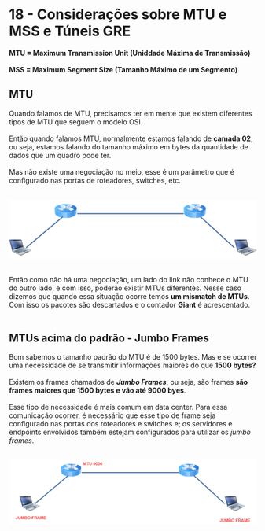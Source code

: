 # 18 - Considerações sobre MTU e MSS e Túneis GRE

**MTU = Maximum Transmission Unit (Uniddade Máxima de Transmissão)** <br></br>
**MSS = Maximum Segment Size (Tamanho Máximo de um Segmento)**

## MTU

Quando falamos de MTU, precisamos ter em mente que existem diferentes tipos de MTU que seguem o modelo OSI. <br></br>
Então quando falamos MTU, normalmente estamos falando de **camada 02**, ou seja, estamos falando do tamanho máximo em bytes da quantidade de dados que um quadro pode ter. <br></br>
Mas não existe uma negociação no meio, esse é um parâmetro que é configurado nas portas de roteadores, switches, etc. <br></br>

![MTU](Imagens/mtu.png) <br></br>

Então como não há uma negociação, um lado do link não conhece o MTU do outro lado, e com isso, poderão existir MTUs diferentes. Nesse caso dizemos que quando essa situação ocorre temos **um mismatch de MTUs**. Com isso os pacotes são descartados e o contador **Giant** é acrescentado. <br></br>

## MTUs acima do padrão - Jumbo Frames

Bom sabemos o tamanho padrão do MTU é de 1500 bytes. Mas e se ocorrer uma necessidade de se transmitir informações maiores do que **1500 bytes?** <br></br>
Existem os frames chamados de ***Jumbo Frames***, ou seja, são frames **são frames maiores que 1500 bytes e vão até 9000 byes**. <br></br>
Esse tipo de necessidade é mais comum em data center. Para essa comunicação ocorrer, é necessário que esse tipo de frame seja configurado nas portas dos roteadores e switches e; os servidores e endpoints envolvidos também estejam configurados para utilizar os *jumbo frames*. <br></br>

![MTU1](Imagens/mtu1.png) <br></br>